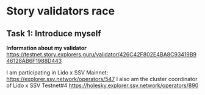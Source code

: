 # Story validators race

## Task 1: Introduce myself

**Information about my validator**
https://testnet.story.explorers.guru/validator/426C42F802E4BA8C93419B946128AB6F1988D443

I am participating in Lido x SSV Mainnet:
https://explorer.ssv.network/operators/547
I also am the cluster coordinator of  Lido x SSV Testnet#4
https://holesky.explorer.ssv.network/operators/890

